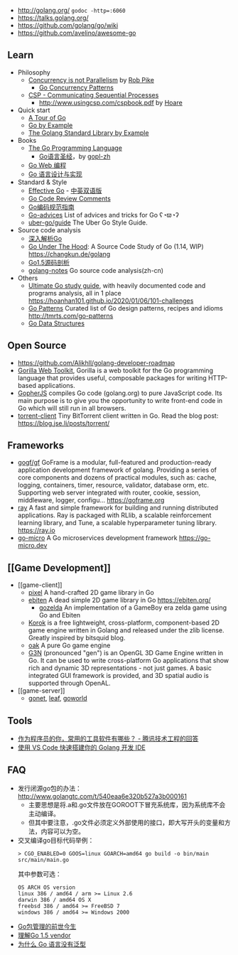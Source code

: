 - http://golang.org/  `godoc -http=:6060`
- https://talks.golang.org/
- https://github.com/golang/go/wiki
- https://github.com/avelino/awesome-go



## Learn
- Philosophy
  - [Concurrency is not Parallelism](https://blog.golang.org/concurrency-is-not-parallelism) by [Rob Pike](golang/#creators)
    - [Go Concurrency Patterns](https://talks.golang.org/2012/concurrency.slide) 
  - [CSP - Communicating Sequential Processes](https://en.wikipedia.org/wiki/Communicating_sequential_processes)  
    - http://www.usingcsp.com/cspbook.pdf by [Hoare](http://c2.com/cgi/wiki?CarHoare)
- Quick start
  - [A Tour of Go](https://tour.golang.org/)
  - [Go by Example](https://gobyexample.com/) 
  - [The Golang Standard Library by Example](https://github.com/polaris1119/The-Golang-Standard-Library-by-Example)
- Books
  - [The Go Programming Language](https://www.gopl.io/) 
    - [Go语言圣经](https://docs.hacknode.org/gopl-zh/)，by [gopl-zh](https://github.com/golang-china/gopl-zh)
  - [Go Web 编程](https://github.com/astaxie/build-web-application-with-golang)
  - [Go 语言设计与实现](https://draveness.me/golang/)
- Standard & Style
  - [Effective Go](https://golang.org/doc/effective_go.html) - [中英双语版](https://github.com/bingohuang/effective-go-zh-en)
  - [Go Code Review Comments](https://github.com/golang/go/wiki/CodeReviewComments)
  - [Go编码规范指南](https://gocn.io/article/1)
  - [Go-advices](https://github.com/cristaloleg/go-advice) List of advices and tricks for Go ʕ◔ϖ◔ʔ
  - [uber-go/guide](https://github.com/uber-go/guide) The Uber Go Style Guide.
- Source code analysis
  - [深入解析Go](https://github.com/tiancaiamao/go-internals)
  - [Go Under The Hood](https://github.com/changkun/go-under-the-hood): A Source Code Study of Go (1.14, WIP) https://changkun.de/golang
  - [Go1.5源码剖析](https://github.com/qyuhen/book)
  - [golang-notes](https://github.com/cch123/golang-notes) Go source code analysis(zh-cn)
- Others
  - [Ultimate Go study guide](https://github.com/hoanhan101/ultimate-go), with heavily documented code and programs analysis, all in 1 place https://hoanhan101.github.io/2020/01/06/101-challenges
  - [Go Patterns](https://github.com/tmrts/go-patterns) Curated list of Go design patterns, recipes and idioms http://tmrts.com/go-patterns
  - [Go Data Structures](https://research.swtch.com/godata)



## Open Source
- https://github.com/Alikhll/golang-developer-roadmap
- [Gorilla Web Toolkit](https://github.com/gorilla), Gorilla is a web toolkit for the Go programming language that provides useful, composable packages for writing HTTP-based applications.
- [GopherJS](https://github.com/gopherjs/gopherjs) compiles Go code (golang.org) to pure JavaScript code. Its main purpose is to give you the opportunity to write front-end code in Go which will still run in all browsers.
- [torrent-client](https://github.com/veggiedefender/torrent-client) Tiny BitTorrent client written in Go. Read the blog post: https://blog.jse.li/posts/torrent/



## Frameworks
- [gogf/gf](https://github.com/gogf/gf) GoFrame is a modular, full-featured and production-ready application development framework of golang. Providing a series of core components and dozens of practical modules, such as: cache, logging, containers, timer, resource, validator, database orm, etc. Supporting web server integrated with router, cookie, session, middleware, logger, configu… https://goframe.org
- [ray](https://github.com/ray-project/ray) A fast and simple framework for building and running distributed applications. Ray is packaged with RLlib, a scalable reinforcement learning library, and Tune, a scalable hyperparameter tuning library. https://ray.io
- [go-micro](https://github.com/micro/go-micro) A Go microservices development framework https://go-micro.dev



## [[Game Development]]
- [[game-client]]
  - [pixel](https://github.com/faiface/pixel) A hand-crafted 2D game library in Go
  - [ebiten](https://github.com/hajimehoshi/ebiten) A dead simple 2D game library in Go https://ebiten.org/
    - [gozelda](https://github.com/ArnaudCalmettes/gozelda) An implementation of a GameBoy era zelda game using Go and Ebiten
  - [Korok](https://github.com/KorokEngine/Korok) is a free lightweight, cross-platform, component-based 2D game engine written in Golang and released under the zlib license. Greatly inspired by bitsquid blog.
  - [oak](https://github.com/oakmound/oak) A pure Go game engine
  - [G3N](https://github.com/g3n/engine) (pronounced "gen") is an OpenGL 3D Game Engine written in Go. It can be used to write cross-platform Go applications that show rich and dynamic 3D representations - not just games. A basic integrated GUI framework is provided, and 3D spatial audio is supported through OpenAL.
- [[game-server]]
  - [gonet](http://gonet2.github.io/), [leaf](https://github.com/name5566/leaf), [goworld](https://github.com/xiaonanln/goworld)



## Tools
- [作为程序员的你，常用的工具软件有哪些？ - 腾讯技术工程的回答](https://www.zhihu.com/question/22867411/answer/911161400)
- [使用 VS Code 快速搭建你的 Golang 开发 IDE](https://toozhao.com/2017/08/23/vscode-golang/)



## FAQ
- 发行闭源go包的办法：http://www.golangtc.com/t/540eaa6e320b527a3b000161 
  - 主要思想是将.a和.go文件放在GOROOT下冒充系统库，因为系统库不会主动编译。
  - 但其中要注意，.go文件必须定义外部使用的接口，即大写开头的变量和方法，内容可以为空。
- 交叉编译go目标代码举例：
    ```
    > CGO_ENABLED=0 GOOS=linux GOARCH=amd64 go build -o bin/main src/main/main.go
    ```
    其中参数可选：
    ```
    OS ARCH OS version
    linux 386 / amd64 / arm >= Linux 2.6
    darwin 386 / amd64 OS X
    freebsd 386 / amd64 >= FreeBSD 7
    windows 386 / amd64 >= Windows 2000
    ```
- [Go包管理的前世今生](http://www.infoq.com/cn/articles/history-go-package-management)
- [理解Go 1.5 vendor](http://tonybai.com/2015/07/31/understand-go15-vendor/)
- [为什么 Go 语言没有泛型](https://draveness.me/whys-the-design-go-generics/)
